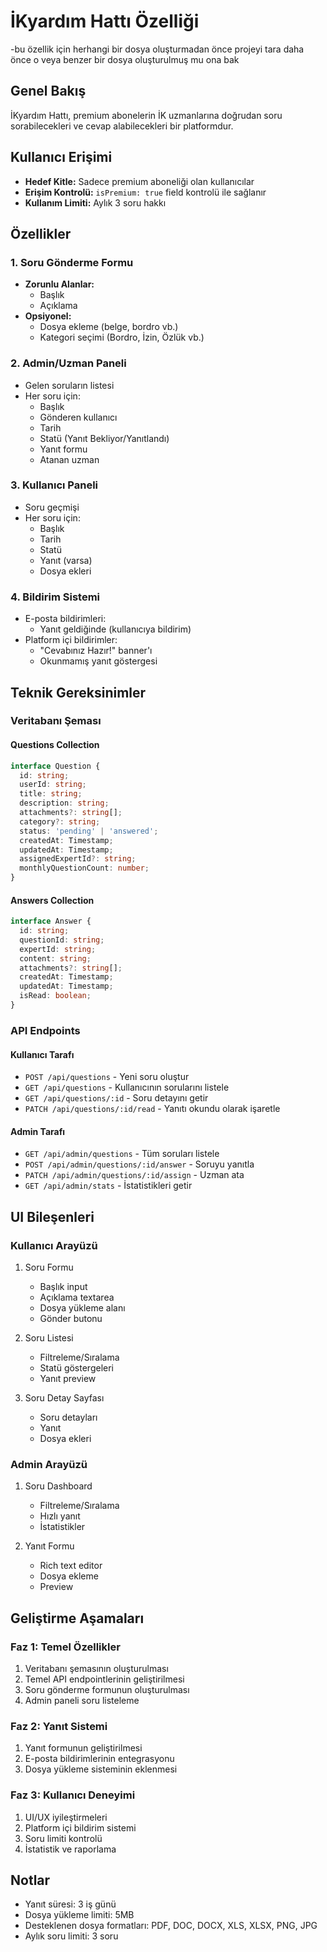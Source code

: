 # İKyardım Hattı Özelliği

-bu özellik için herhangi bir dosya oluşturmadan önce projeyi tara daha önce o veya benzer bir dosya oluşturulmuş mu ona bak

## Genel Bakış
İKyardım Hattı, premium abonelerin İK uzmanlarına doğrudan soru sorabilecekleri ve cevap alabilecekleri bir platformdur.

## Kullanıcı Erişimi
- **Hedef Kitle:** Sadece premium aboneliği olan kullanıcılar
- **Erişim Kontrolü:** `isPremium: true` field kontrolü ile sağlanır
- **Kullanım Limiti:** Aylık 3 soru hakkı

## Özellikler

### 1. Soru Gönderme Formu
- **Zorunlu Alanlar:**
  - Başlık
  - Açıklama
- **Opsiyonel:**
  - Dosya ekleme (belge, bordro vb.)
  - Kategori seçimi (Bordro, İzin, Özlük vb.)

### 2. Admin/Uzman Paneli
- Gelen soruların listesi
- Her soru için:
  - Başlık
  - Gönderen kullanıcı
  - Tarih
  - Statü (Yanıt Bekliyor/Yanıtlandı)
  - Yanıt formu
  - Atanan uzman

### 3. Kullanıcı Paneli
- Soru geçmişi
- Her soru için:
  - Başlık
  - Tarih
  - Statü
  - Yanıt (varsa)
  - Dosya ekleri

### 4. Bildirim Sistemi
- E-posta bildirimleri:
  - Yanıt geldiğinde (kullanıcıya bildirim)
- Platform içi bildirimler:
  - "Cevabınız Hazır!" banner'ı
  - Okunmamış yanıt göstergesi

## Teknik Gereksinimler

### Veritabanı Şeması

#### Questions Collection
```typescript
interface Question {
  id: string;
  userId: string;
  title: string;
  description: string;
  attachments?: string[];
  category?: string;
  status: 'pending' | 'answered';
  createdAt: Timestamp;
  updatedAt: Timestamp;
  assignedExpertId?: string;
  monthlyQuestionCount: number;
}
```

#### Answers Collection
```typescript
interface Answer {
  id: string;
  questionId: string;
  expertId: string;
  content: string;
  attachments?: string[];
  createdAt: Timestamp;
  updatedAt: Timestamp;
  isRead: boolean;
}
```

### API Endpoints

#### Kullanıcı Tarafı
- `POST /api/questions` - Yeni soru oluştur
- `GET /api/questions` - Kullanıcının sorularını listele
- `GET /api/questions/:id` - Soru detayını getir
- `PATCH /api/questions/:id/read` - Yanıtı okundu olarak işaretle

#### Admin Tarafı
- `GET /api/admin/questions` - Tüm soruları listele
- `POST /api/admin/questions/:id/answer` - Soruyu yanıtla
- `PATCH /api/admin/questions/:id/assign` - Uzman ata
- `GET /api/admin/stats` - İstatistikleri getir

## UI Bileşenleri

### Kullanıcı Arayüzü
1. Soru Formu
   - Başlık input
   - Açıklama textarea
   - Dosya yükleme alanı
   - Gönder butonu

2. Soru Listesi
   - Filtreleme/Sıralama
   - Statü göstergeleri
   - Yanıt preview

3. Soru Detay Sayfası
   - Soru detayları
   - Yanıt
   - Dosya ekleri

### Admin Arayüzü
1. Soru Dashboard
   - Filtreleme/Sıralama
   - Hızlı yanıt
   - İstatistikler

2. Yanıt Formu
   - Rich text editor
   - Dosya ekleme
   - Preview

## Geliştirme Aşamaları

### Faz 1: Temel Özellikler
1. Veritabanı şemasının oluşturulması
2. Temel API endpointlerinin geliştirilmesi
3. Soru gönderme formunun oluşturulması
4. Admin paneli soru listeleme

### Faz 2: Yanıt Sistemi
1. Yanıt formunun geliştirilmesi
2. E-posta bildirimlerinin entegrasyonu
3. Dosya yükleme sisteminin eklenmesi

### Faz 3: Kullanıcı Deneyimi
1. UI/UX iyileştirmeleri
2. Platform içi bildirim sistemi
3. Soru limiti kontrolü
4. İstatistik ve raporlama

## Notlar
- Yanıt süresi: 3 iş günü
- Dosya yükleme limiti: 5MB
- Desteklenen dosya formatları: PDF, DOC, DOCX, XLS, XLSX, PNG, JPG
- Aylık soru limiti: 3 soru 